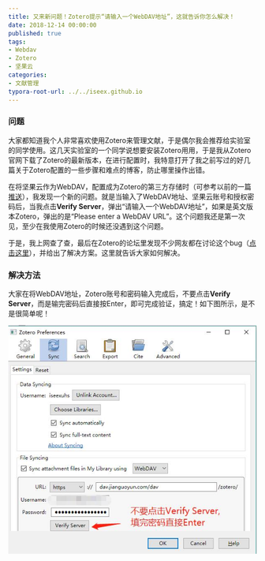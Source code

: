 ```yaml
---
title: 又来新问题！Zotero提示“请输入一个WebDAV地址”，这就告诉你怎么解决！
date: 2018-12-14 00:00:00
published: true
tags:
- Webdav
- Zotero
- 坚果云
categories:
- 文献管理
typora-root-url: ../../iseex.github.io
---
```


### 问题

大家都知道我个人非常喜欢使用Zotero来管理文献，于是偶尔我会推荐给实验室的同学使用。这几天实验室的一个同学说想要安装Zotero用用，于是我从Zotero官网下载了Zotero的最新版本，在进行配置时，我特意打开了我之前写过的好几篇关于Zotero配置的一些步骤和难点的博客，防止哪里操作出错。

在将坚果云作为WebDAV，配置成为Zotero的第三方存储时（可参考以前的一篇[推送](https://iseex.github.io/2018-08/zotero-webdav/)），我发现一个新的问题。就是当输入了WebDAV地址、坚果云账号和授权密码后，当我点击**Verify Server**，弹出“请输入一个WebDAV地址”，如果是英文版本Zotero，弹出的是“Please enter a WebDAV URL”。这个问题我还是第一次见，至少在我使用Zotero的时候还没遇到这个问题。

于是，我上网查了查，最后在Zotero的论坛里发现不少网友都在讨论这个bug（[点击这里](https://forums.zotero.org/discussion/67182/webdav-error-please-enter-a-webdav-url)），并给出了解决方案。这里就告诉大家如何解决。

### 解决方法

大家在将WebDAV地址，Zotero账号和密码输入完成后，不要点击**Verify Server**，而是输完密码后直接按Enter，即可完成验证，搞定！如下图所示，是不是很简单呢！

![](/assets/images/posts/zotero/webdav_problem.jpg)
